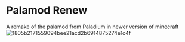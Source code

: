 # Palamod Renew
A remake of the palamod from Paladium in newer version of minecraft
![1805b2171559094bee21acd2b6914875274e1c4f](https://github.com/cbaie9/palamod/assets/75169332/9b3ddeca-8f5c-4b86-b7a4-8d7c17474830)

